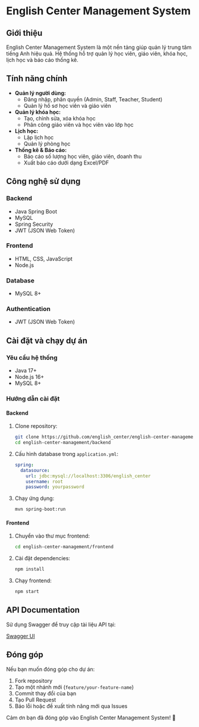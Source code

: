 # English Center Management System

## Giới thiệu
English Center Management System là một nền tảng giúp quản lý trung tâm tiếng Anh hiệu quả. Hệ thống hỗ trợ quản lý học viên, giáo viên, khóa học, lịch học và báo cáo thống kê.

## Tính năng chính
- **Quản lý người dùng:**
  - Đăng nhập, phân quyền (Admin, Staff, Teacher, Student)
  - Quản lý hồ sơ học viên và giáo viên
- **Quản lý khóa học:**
  - Tạo, chỉnh sửa, xóa khóa học
  - Phân công giáo viên và học viên vào lớp học
- **Lịch học:**
  - Lập lịch học
  - Quản lý phòng học
- **Thống kê & Báo cáo:**
  - Báo cáo số lượng học viên, giáo viên, doanh thu
  - Xuất báo cáo dưới dạng Excel/PDF

## Công nghệ sử dụng
### Backend
- Java Spring Boot
- MySQL
- Spring Security
- JWT (JSON Web Token)

### Frontend
- HTML, CSS, JavaScript
- Node.js

### Database
- MySQL 8+

### Authentication
- JWT (JSON Web Token)

## Cài đặt và chạy dự án
### Yêu cầu hệ thống
- Java 17+
- Node.js 16+
- MySQL 8+

### Hướng dẫn cài đặt
#### Backend
1. Clone repository:
   ```sh
   git clone https://github.com/english_center/english-center-management.git
   cd english-center-management/backend
   ```
2. Cấu hình database trong `application.yml`:
   ```yaml
   spring:
     datasource:
       url: jdbc:mysql://localhost:3306/english_center
       username: root
       password: yourpassword
   ```
3. Chạy ứng dụng:
   ```sh
   mvn spring-boot:run
   ```

#### Frontend
1. Chuyển vào thư mục frontend:
   ```sh
   cd english-center-management/frontend
   ```
2. Cài đặt dependencies:
   ```sh
   npm install
   ```
3. Chạy frontend:
   ```sh
   npm start
   ```

## API Documentation
Sử dụng Swagger để truy cập tài liệu API tại:

[Swagger UI](http://localhost:8080/swagger-ui.html)

## Đóng góp
Nếu bạn muốn đóng góp cho dự án:
1. Fork repository
2. Tạo một nhánh mới (`feature/your-feature-name`)
3. Commit thay đổi của bạn
4. Tạo Pull Request
5. Báo lỗi hoặc đề xuất tính năng mới qua Issues

Cảm ơn bạn đã đóng góp vào English Center Management System! 🚀




